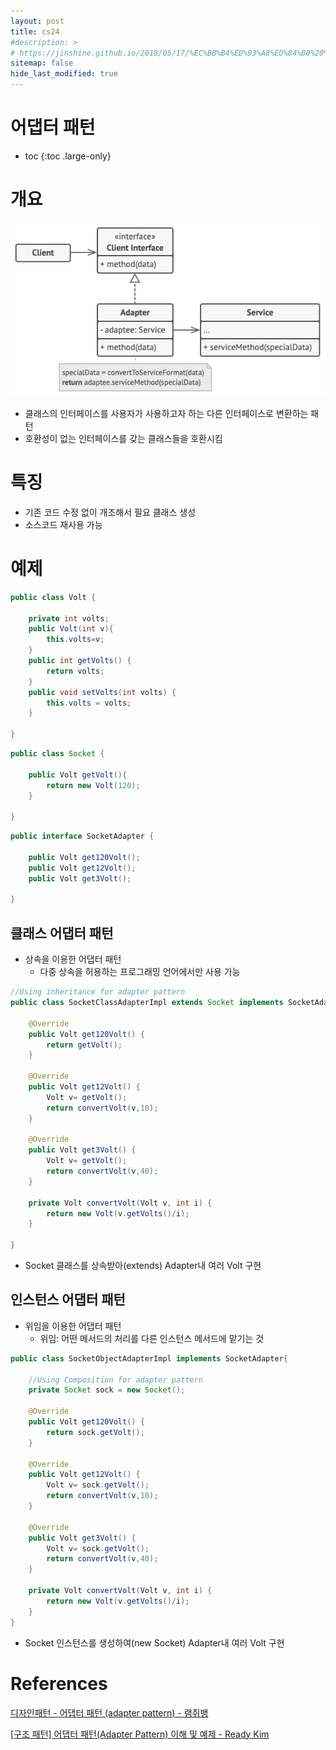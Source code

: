 ```yaml
---
layout: post
title: cs24
#description: >
# https://jinshine.github.io/2018/05/17/%EC%BB%B4%ED%93%A8%ED%84%B0%20%EA%B8%B0%EC%B4%88/%EB%A9%94%EB%AA%A8%EB%A6%AC%EA%B5%AC%EC%A1%B0/
sitemap: false
hide_last_modified: true
---
```

# 어댑터 패턴

* toc
{:toc .large-only}

# 개요

![](/assets/img/cs/adapter.png)

- 클래스의 인터페이스를 사용자가 사용하고자 하는 다른 인터페이스로 변환하는 패턴
- 호환성이 없는 인터페이스를 갖는 클래스들을 호환시킴

# 특징
- 기존 코드 수정 없이 개조해서 필요 클래스 생성
- 소스코드 재사용 가능

# 예제

```JAVA
public class Volt {
 
    private int volts;
    public Volt(int v){
        this.volts=v;
    }
    public int getVolts() {
        return volts;
    }
    public void setVolts(int volts) {
        this.volts = volts;
    }

}
```

```JAVA
public class Socket {

    public Volt getVolt(){
        return new Volt(120);
    }

}
```

```JAVA
public interface SocketAdapter {
 
    public Volt get120Volt();
    public Volt get12Volt();
    public Volt get3Volt();

}
```

## 클래스 어댑터 패턴
- 상속을 이용한 어댑터 패턴
  - 다중 상속을 허용하는 프로그래밍 언어에서만 사용 가능

```JAVA
//Using inheritance for adapter pattern
public class SocketClassAdapterImpl extends Socket implements SocketAdapter{
 
    @Override
    public Volt get120Volt() {
        return getVolt();
    }
 
    @Override
    public Volt get12Volt() {
        Volt v= getVolt();
        return convertVolt(v,10);
    }
 
    @Override
    public Volt get3Volt() {
        Volt v= getVolt();
        return convertVolt(v,40);
    }
	
    private Volt convertVolt(Volt v, int i) {
        return new Volt(v.getVolts()/i);
    }
 
}
```

- Socket 클래스를 상속받아(extends) Adapter내 여러 Volt 구현

## 인스턴스 어댑터 패턴
- 위임을 이용한 어댑터 패턴
  - 위임: 어떤 메서드의 처리를 다른 인스턴스 메서드에 맡기는 것

```JAVA
public class SocketObjectAdapterImpl implements SocketAdapter{
 
    //Using Composition for adapter pattern
    private Socket sock = new Socket();
	
    @Override
    public Volt get120Volt() {
        return sock.getVolt();
    }
 
    @Override
    public Volt get12Volt() {
        Volt v= sock.getVolt();
        return convertVolt(v,10);
    }
 
    @Override
    public Volt get3Volt() {
        Volt v= sock.getVolt();
        return convertVolt(v,40);
    }
	
    private Volt convertVolt(Volt v, int i) {
        return new Volt(v.getVolts()/i);
    }
}
```

- Socket 인스턴스를 생성하여(new Socket) Adapter내 여러 Volt 구현

# References

[디자인패턴 - 어댑터 패턴 (adapter pattern) - 램쥐뱅](https://jusungpark.tistory.com/22)

[[구조 패턴] 어댑터 패턴(Adapter Pattern) 이해 및 예제 - Ready Kim](https://readystory.tistory.com/125)